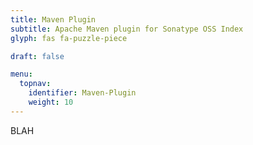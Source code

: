 ```yaml
---
title: Maven Plugin
subtitle: Apache Maven plugin for Sonatype OSS Index 
glyph: fas fa-puzzle-piece

draft: false

menu:
  topnav:
    identifier: Maven-Plugin
    weight: 10
---
```


BLAH